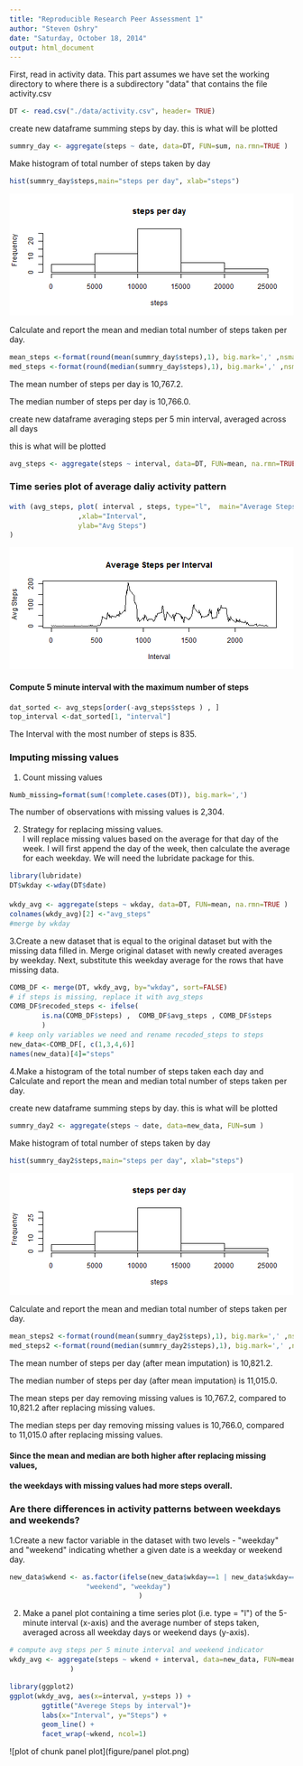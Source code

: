 ```yaml
---
title: "Reproducible Research Peer Assessment 1"
author: "Steven Oshry"
date: "Saturday, October 18, 2014"
output: html_document
---
```

First, read in activity data.  This part assumes we have set the working directory 
to where there is a subdirectory "data" that contains the file
activity.csv



```r
DT <- read.csv("./data/activity.csv", header= TRUE)
```

create new dataframe summing steps by day. this is what will be plotted

```r
summry_day <- aggregate(steps ~ date, data=DT, FUN=sum, na.rmn=TRUE )
```


Make histogram of total number of steps taken by day


```r
hist(summry_day$steps,main="steps per day", xlab="steps")
```

![plot of chunk histogram](figure/histogram.png) 


Calculate and report the mean and median total number of steps taken per day.



```r
mean_steps <-format(round(mean(summry_day$steps),1), big.mark=',' ,nsmall=1)
med_steps <-format(round(median(summry_day$steps),1), big.mark=',' ,nsmall=1)
```

The mean number of steps per day is 10,767.2. 

The median number of steps per day is 10,766.0.



 create new dataframe averaging steps per 5 min interval, averaged across all days

this is what will be plotted


```r
avg_steps <- aggregate(steps ~ interval, data=DT, FUN=mean, na.rmn=TRUE )
```

### Time series plot of average daliy activity pattern


```r
with (avg_steps, plot( interval , steps, type="l",  main="Average Steps per Interval" 
                 ,xlab="Interval",
                 ylab="Avg Steps")
)
```

![plot of chunk unnamed-chunk-5](figure/unnamed-chunk-5.png) 

#### Compute 5 minute interval with  the maximum number of steps

```r
dat_sorted <- avg_steps[order(-avg_steps$steps ) , ]
top_interval <-dat_sorted[1, "interval"]
```
The Interval with the most number of steps is 835.

### Imputing missing values

1) Count missing values

```r
Numb_missing=format(sum(!complete.cases(DT)), big.mark=',')
```
The number of observations with missing values is 2,304.

2) Strategy for replacing missing values.  
I will replace missing values based on the average for that day of the week. 
I will first append the day of the week, then calculate the average for each
weekday.
We will need the lubridate package for this.

```r
library(lubridate)
DT$wkday <-wday(DT$date)

wkdy_avg <- aggregate(steps ~ wkday, data=DT, FUN=mean, na.rmn=TRUE )
colnames(wkdy_avg)[2] <-"avg_steps"
#merge by wkday
```
3.Create a new dataset that is equal to the original dataset 
but with the missing data filled in.
Merge original dataset with newly created averages by weekday.
Next, substitute this weekday average for the rows that have missing data.

```r
COMB_DF <- merge(DT, wkdy_avg, by="wkday", sort=FALSE)
# if steps is missing, replace it with avg_steps
COMB_DF$recoded_steps <- ifelse(
        is.na(COMB_DF$steps) ,  COMB_DF$avg_steps , COMB_DF$steps
        )
# keep only variables we need and rename recoded_steps to steps
new_data<-COMB_DF[, c(1,3,4,6)]
names(new_data)[4]="steps"
```

4.Make a histogram of the total number of steps taken each day 
and Calculate and report the mean and median total number of steps
taken per day. 


create new dataframe summing steps by day. this is what will be plotted

```r
summry_day2 <- aggregate(steps ~ date, data=new_data, FUN=sum )
```


Make histogram of total number of steps taken by day


```r
hist(summry_day2$steps,main="steps per day", xlab="steps")
```

![plot of chunk histogram2](figure/histogram2.png) 


Calculate and report the mean and median total number of steps taken per day.



```r
mean_steps2 <-format(round(mean(summry_day2$steps),1), big.mark=',' ,nsmall=1)
med_steps2 <-format(round(median(summry_day2$steps),1), big.mark=',' ,nsmall=1)
```

The mean number of steps per day (after mean imputation) is 10,821.2. 

The median number of steps per day (after mean imputation) is 11,015.0.

The mean steps per day removing missing values is 10,767.2, 
compared to 10,821.2 after replacing missing values.

The median steps per day removing missing values is 10,766.0,
compared to 11,015.0 after replacing missing values.

#### Since the mean and median are both higher after replacing missing values,
#### the weekdays with missing values had more steps overall.

### Are there differences in activity patterns between weekdays and weekends?
1.Create a new factor variable in the dataset with two levels -
"weekday" and "weekend" indicating whether a given date is a
weekday or weekend day.


```r
new_data$wkend <- as.factor(ifelse(new_data$wkday==1 | new_data$wkday==7 ,
                   "weekend", "weekday")
                                )
```

2. Make a panel plot containing a time series plot (i.e. type = "l") of the 
5-minute interval (x-axis) and the average number of steps taken, 
averaged across all weekday days or weekend days (y-axis). 

```r
# compute avg steps per 5 minute interval and weekend indicator
wkdy_avg <- aggregate(steps ~ wkend + interval, data=new_data, FUN=mean
               )
```


```r
library(ggplot2)
ggplot(wkdy_avg, aes(x=interval, y=steps )) +
        ggtitle("Averege Steps by interval")+
        labs(x="Interval", y="Steps") +
        geom_line() +
        facet_wrap(~wkend, ncol=1)
```

![plot of chunk panel plot](figure/panel plot.png) 
